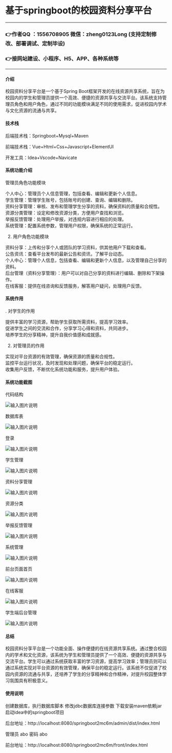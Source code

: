 # 基于springboot的校园资料分享平台

---
### 👉作者QQ ：1556708905 微信：zheng0123Long (支持定制修改、部署调试、定制毕设)

### 👉接网站建设、小程序、H5、APP、各种系统等

---

#### 介绍

校园资料分享平台是一个基于Spring Boot框架开发的在线资源共享系统，旨在为校园内的学生和管理员提供一个高效、便捷的资源共享与交流平台。该系统支持管理员角色和用户角色，通过不同的功能模块满足不同的使用需求，促进校园内学术与文化资源的流通与共享。

#### 技术栈

后端技术栈：Springboot+Mysql+Maven

前端技术栈：Vue+Html+Css+Javascript+ElementUI

开发工具：Idea+Vscode+Navicate

#### 系统功能介绍

管理员角色功能模块

个人中心：管理员个人信息管理，包括查看、编辑和更新个人信息。  
学生管理：管理学生账号，包括账号的创建、查询、编辑和删除。  
资料分享管理：审核、发布和管理学生分享的资料，确保资料的质量和合规性。  
资源分类管理：设定和修改资源分类，方便用户查找和浏览。  
举报反馈管理：处理用户举报，对违规内容进行相应的处理。  
系统管理：配置系统参数，管理用户权限，确保系统的正常运行。  

2. 用户角色功能模块

资料分享：上传和分享个人或团队的学习资料，供其他用户下载和查看。  
公告资讯：查看平台发布的最新公告和资讯，了解平台动态。  
个人中心：管理个人信息，包括查看、编辑和更新个人信息，以及管理自己分享的资料。  
后台管理（资料分享管理）：用户可以对自己分享的资料进行编辑、删除和下架操作。  
在线客服：提供在线咨询和反馈服务，解答用户疑问，处理用户反馈。  

#### 系统作用

. 对学生的作用

提供丰富的学习资源，帮助学生获取所需资料，提高学习效率。  
促进学生之间的交流和合作，分享学习心得和资料，共同进步。  
培养学生的分享精神，提升自我价值感和成就感。  

2. 对管理员的作用

实现对平台资源的有效管理，确保资源的质量和合规性。  
监控平台运行状况，及时发现和处理问题，确保平台的稳定运行。  
收集用户反馈，不断优化系统功能和服务，提升用户体验。  

#### 系统功能截图

代码结构

![输入图片说明](images/3bcc9a62baa912a237dce4b3d4f560d.png)

数据库表

![输入图片说明](images/6ed36c26a695e2af3fef3f2e3cdde62.png)

登录

![输入图片说明](images/527d5480e3dac56457fc2e4c382e8ab.png)

学生管理

![输入图片说明](images/96f591c0c7655173613ff97dd79da44.png)

资料分享管理

![输入图片说明](images/957776e586ade61d60785cca378cbf5.png)

资源分类

![输入图片说明](images/c7efe6441d8466d969fed43fd973685.png)

举报反馈管理

![输入图片说明](images/1d0f9a3c00f790269bde0ee339f575a.png)

系统管理

![输入图片说明](images/dd64af15b4d68aeda98d2406e6ac360.png)

前台页面首页

![输入图片说明](images/731b5802e2aa29fc9944107e1998062.png)

在线客服

![输入图片说明](images/e354a3fd3cfc696922c6cdb2d2659f8.png)

学生端后台管理

![输入图片说明](images/78b0eb0ef457070640e31d2b538470a.png)

#### 总结


校园资料分享平台是一个功能全面、操作便捷的在线资源共享系统。通过整合校园内的学术和文化资源，该系统为学生和管理员提供了一个高效、便捷的资源共享与交流平台。学生可以通过系统获取丰富的学习资源，提高学习效率；管理员则可以通过系统实现对平台资源的有效管理，确保平台的稳定运行。该系统不仅促进了校园内资源的流通与共享，还培养了学生的分享精神和合作精神，对提升校园整体学习氛围具有积极意义。

#### 使用说明

创建数据库，执行数据库脚本 修改jdbc数据库连接参数 下载安装maven依赖jar 启动idea中的springboot项目

后台地址：http://localhost:8080/springboot2mc6m/admin/dist/index.html

管理员  abo 密码 abo

前台地址：http://localhost:8080/springboot2mc6m/front/index.html

